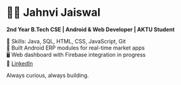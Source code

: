 # 👩‍💻 Jahnvi Jaiswal

**2nd Year B.Tech CSE | Android & Web Developer | AKTU Student**

🚀 Skills: Java, SQL, HTML, CSS, JavaScript, Git  
📱 Built Android ERP modules for real-time market apps  
🖥️ Web dashboard with Firebase integration in progress  
🔗 [LinkedIn](https://www.linkedin.com/in/jahnvi-jaiswal-b164b82b1/)

Always curious, always building.

